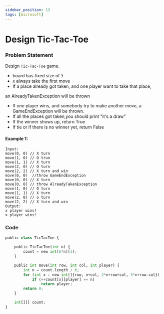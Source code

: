 ```yaml
---
sidebar_position: 13
tags: [microsoft]
---
```


# Design Tic-Tac-Toe

### Problem Statement

Design `Tic-Tac-Toe` game.

- board has fixed size of `3`
- `X` always take the first move
- If a place already got taken, and one player want to take that place,

an AlreadyTakenException will be thrown

- If one player wins, and somebody try to make another move, a GameEndException will be thrown.
- If all the places got taken,you should print "it's a draw"
- If the winner shows up, return True
- If tie or if there is no winner yet, return False

#### Example 1:

```
Input:
move(0, 0) // X turn
move(1, 0) // O trun
move(1, 1) // X turn
move(2, 0) // O turn
move(2, 2) // X turn and win
move(0, 0)  //throw GameEndException
move(0, 0) // X turn
move(0, 0) // throw AlreadyTakenException
move(1, 0) // O turn
move(1, 1) // X turn
move(2, 0) // o turn
move(2, 2) // X turn and win
Output:
x player wins!
x player wins!
```

### Code

```python title="Python Code"
public class TicTacToe {

    public TicTacToe(int n) {
        count = new int[6*n][3];
    }

    public int move(int row, int col, int player) {
        int n = count.length / 6;
        for (int x : new int[]{row, n+col, 2*n+row+col, 5*n+row-col})
            if (++count[x][player] == n)
                return player;
        return 0;
    }

    int[][] count;
}
```
